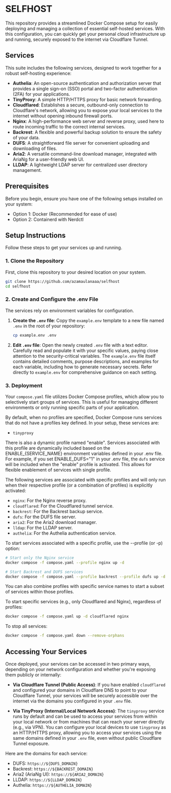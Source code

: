 # SELFHOST

This repository provides a streamlined Docker Compose setup for easily deploying and managing a collection of essential self-hosted services. With this configuration, you can quickly get your personal cloud infrastructure up and running, securely exposed to the internet via Cloudflare Tunnel.


## Services

This suite includes the following services, designed to work together for a robust self-hosting experience:

- **Authelia**: An open-source authentication and authorization server that provides a single sign-on (SSO) portal and two-factor authentication (2FA) for your applications.
- **TinyProxy**: A simple HTTP/HTTPS proxy for basic network forwarding.
- **Cloudflared**: Establishes a secure, outbound-only connection to Cloudflare's network, allowing you to expose your local services to the internet without opening inbound firewall ports.
- **Nginx**: A high-performance web server and reverse proxy, used here to route incoming traffic to the correct internal services.
- **Backrest**: A flexible and powerful backup solution to ensure the safety of your data.
- **DUFS**: A straightforward file server for convenient uploading and downloading of files.
- **Aria2**: A versatile command-line download manager, integrated with AriaNg for a user-friendly web UI.
- **LLDAP**: A lightweight LDAP server for centralized user directory management.

## Prerequisites

Before you begin, ensure you have one of the following setups installed on your system:

- Option 1: Docker (Recommended for ease of use)
- Option 2: Containerd with Nerdctl

## Setup Instructions

Follow these steps to get your services up and running.

### 1. Clone the Repository

First, clone this repository to your desired location on your system.

```sh
git clone https://github.com/azamaulanaaa/selfhost
cd selfhost
```

### 2. Create and Configure the .env File

The services rely on environment variables for configuration.

1. **Create the `.env` file**: Copy the `example.env` template to a new file named `.env` in the root of your repository:

   ```sh
   cp example.env .env
   ```

2. **Edit `.env` file**: Open the newly created `.env` file with a text editor. Carefully read and populate it with your specific values, paying close attention to the security-critical variables. The `example.env` file itself contains detailed comments, purpose descriptions, and examples for each variable, including how to generate necessary secrets. Refer directly to `example.env` for comprehensive guidance on each setting.

### 3. Deployment

Your `compose.yaml` file utilizes Docker Compose profiles, which allow you to selectively start groups of services. This is useful for managing different environments or only running specific parts of your application.

By default, when no profiles are specified, Docker Compose runs services that do not have a profiles key defined. In your setup, these services are:

- `tinyproxy`

There is also a dynamic profile named "enable". Services associated with this profile are dynamically included based on the ENABLE_{SERVICE_NAME} environment variables defined in your .env file. For example, if you set ENABLE_DUFS="1" in your .env file, the `dufs` service will be included when the "enable" profile is activated. This allows for flexible enablement of services with single profile.

The following services are associated with specific profiles and will only run when their respective profile (or a combination of profiles) is explicitly activated:

- `nginx`: For the Nginx reverse proxy.
- `cloudflared`: For the Cloudflared tunnel service.
- `backrest`: For the Backrest backup service.
- `dufs`: For the DUFS file server.
- `aria2`: For the Aria2 download manager.
- `lldap`: For the LLDAP server.
- `authelia`: For the Authelia authentication service.

To start services associated with a specific profile, use the --profile (or -p) option:

```sh
# Start only the Nginx service
docker compose -f compose.yaml --profile nginx up -d
```

```sh
# Start Backrest and DUFS services
docker compose -f compose.yaml --profile backrest --profile dufs up -d
```

You can also combine profiles with specific service names to start a subset of services within those profiles.

To start specific services (e.g., only Cloudflared and Nginx), regardless of profiles:

```sh
docker compose -f compose.yaml up -d cloudflared nginx
```

To stop all services:

```sh
docker compose -f compose.yaml down --remove-orphans
```

## Accessing Your Services

Once deployed, your services can be accessed in two primary ways, depending on your network configuration and whether you're exposing them publicly or internally:

- **Via Cloudflare Tunnel (Public Access)**: If you have enabled `cloudflared` and configured your domains in Cloudflare DNS to point to your Cloudflare Tunnel, your services will be securely accessible over the internet via the domains you configured in your `.env` file.

- **Via TinyProxy (Internal/Local Network Access)**: The `tinyproxy` service runs by default and can be used to access your services from within your local network or from machines that can reach your server directly (e.g., via VPN). You can configure your local devices to use `tinyproxy` as an HTTP/HTTPS proxy, allowing you to access your services using the same domains defined in your `.env` file, even without public Cloudflare Tunnel exposure.

Here are the domains for each service:

- DUFS: `https://${DUFS_DOMAIN}`
- Backrest: `https://${BACKREST_DOMAIN}`
- Aria2 (AriaNg UI): `https://${ARIA2_DOMAIN}`
- LLDAP: `https://${LLDAP_DOMAIN}`
- Authelia: `https://${AUTHELIA_DOMAIN}`
